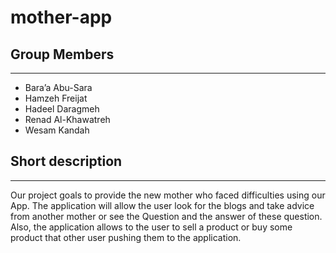 # mother-app

## Group Members 

---

- Bara’a Abu-Sara
- Hamzeh Freijat
- Hadeel Daragmeh
- Renad Al-Khawatreh
- Wesam Kandah

## Short description 

---

Our project goals to provide the new mother who faced difficulties using our App. The application will allow the user look for the blogs and take advice from another mother or see the Question and the answer of these question. Also, the application allows to the user to sell a product or buy some product that other user pushing them to the application.
